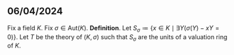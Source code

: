## 06/04/2024
  

Fix a field $K$. Fix $\sigma \in \mathrm{Aut}(K)$.
**Definition**. Let $S_\sigma \coloneqq \{x \in K \mid \exists Y (\sigma(Y)-xY=0)\}$. Let $T$ be the theory of $(K,\sigma)$ such that $S_\sigma$ are the units of a valuation ring of $K$.